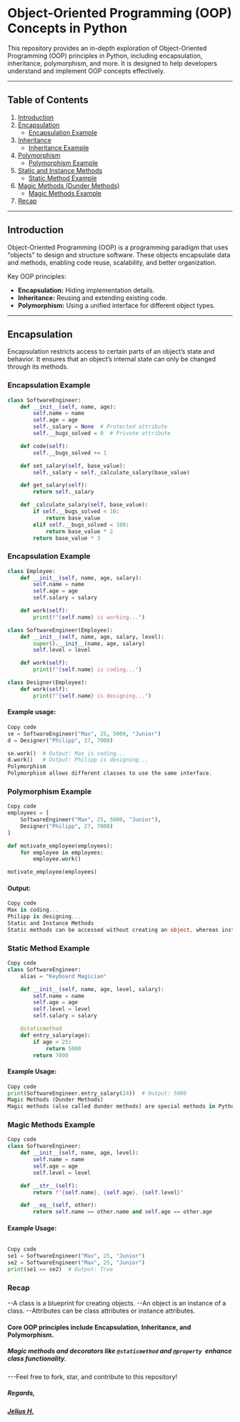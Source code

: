 # **Object-Oriented Programming (OOP) Concepts in Python**

This repository provides an in-depth exploration of Object-Oriented Programming (OOP) principles in Python, including encapsulation, inheritance, polymorphism, and more. It is designed to help developers understand and implement OOP concepts effectively.

---

## **Table of Contents**
1. [Introduction](#introduction)
2. [Encapsulation](#encapsulation)
   - [Encapsulation Example](#encapsulation-example)
3. [Inheritance](#inheritance)
   - [Inheritance Example](#inheritance-example)
4. [Polymorphism](#polymorphism)
   - [Polymorphism Example](#polymorphism-example)
5. [Static and Instance Methods](#static-and-instance-methods)
   - [Static Method Example](#static-method-example)
6. [Magic Methods (Dunder Methods)](#magic-methods-dunder-methods)
   - [Magic Methods Example](#magic-methods-example)
7. [Recap](#recap)

---

## **Introduction**

Object-Oriented Programming (OOP) is a programming paradigm that uses "objects" to design and structure software. These objects encapsulate data and methods, enabling code reuse, scalability, and better organization.

Key OOP principles:
- **Encapsulation:** Hiding implementation details.
- **Inheritance:** Reusing and extending existing code.
- **Polymorphism:** Using a unified interface for different object types.

---

## **Encapsulation**

Encapsulation restricts access to certain parts of an object’s state and behavior. It ensures that an object’s internal state can only be changed through its methods.

### **Encapsulation Example**

```python
class SoftwareEngineer:
    def __init__(self, name, age):
        self.name = name
        self.age = age
        self._salary = None  # Protected attribute
        self.__bugs_solved = 0  # Private attribute

    def code(self):
        self.__bugs_solved += 1

    def set_salary(self, base_value):
        self._salary = self._calculate_salary(base_value)

    def get_salary(self):
        return self._salary

    def _calculate_salary(self, base_value):
        if self.__bugs_solved < 10:
            return base_value
        elif self.__bugs_solved < 100:
            return base_value * 2
        return base_value * 3
```
### **Encapsulation Example**
```python
class Employee:
    def __init__(self, name, age, salary):
        self.name = name
        self.age = age
        self.salary = salary

    def work(self):
        print(f"{self.name} is working...")

class SoftwareEngineer(Employee):
    def __init__(self, name, age, salary, level):
        super().__init__(name, age, salary)
        self.level = level

    def work(self):
        print(f"{self.name} is coding...")

class Designer(Employee):
    def work(self):
        print(f"{self.name} is designing...")
```
#### Example usage:
```python
Copy code
se = SoftwareEngineer("Max", 25, 5000, "Junior")
d = Designer("Philipp", 27, 7000)

se.work()  # Output: Max is coding...
d.work()   # Output: Philipp is designing...
Polymorphism
Polymorphism allows different classes to use the same interface.
```
### Polymorphism Example
```python
Copy code
employees = [
    SoftwareEngineer("Max", 25, 5000, "Junior"),
    Designer("Philipp", 27, 7000)
]

def motivate_employee(employees):
    for employee in employees:
        employee.work()

motivate_employee(employees)
```
#### Output:
```csharp
Copy code
Max is coding...
Philipp is designing...
Static and Instance Methods
Static methods can be accessed without creating an object, whereas instance methods require an object.
```
### Static Method Example
```python
Copy code
class SoftwareEngineer:
    alias = "Keyboard Magician"

    def __init__(self, name, age, level, salary):
        self.name = name
        self.age = age
        self.level = level
        self.salary = salary

    @staticmethod
    def entry_salary(age):
        if age < 25:
            return 5000
        return 7000
```
#### Example Usage:
```python
Copy code
print(SoftwareEngineer.entry_salary(24))  # Output: 5000
Magic Methods (Dunder Methods)
Magic methods (also called dunder methods) are special methods in Python used for operator overloading and other custom behavior.
```

### Magic Methods Example
```python
Copy code
class SoftwareEngineer:
    def __init__(self, name, age, level):
        self.name = name
        self.age = age
        self.level = level

    def __str__(self):
        return f"{self.name}, {self.age}, {self.level}"

    def __eq__(self, other):
        return self.name == other.name and self.age == other.age
```

#### Example Usage:
```python

Copy code
se1 = SoftwareEngineer("Max", 25, "Junior")
se2 = SoftwareEngineer("Max", 25, "Junior")
print(se1 == se2)  # Output: True
```
### Recap
--A class is a blueprint for creating objects.
    --An object is an instance of a class.
    --Attributes can be class attributes or instance attributes.
#### Core OOP principles include Encapsulation, Inheritance, and Polymorphism.
##### Magic methods and decorators like `@staticmethod` and `@property `enhance class functionality.

---Feel free to fork, star, and contribute to this repository!
##### Regards,
##### [Jelius H.](https://github.com/Jelius47)









